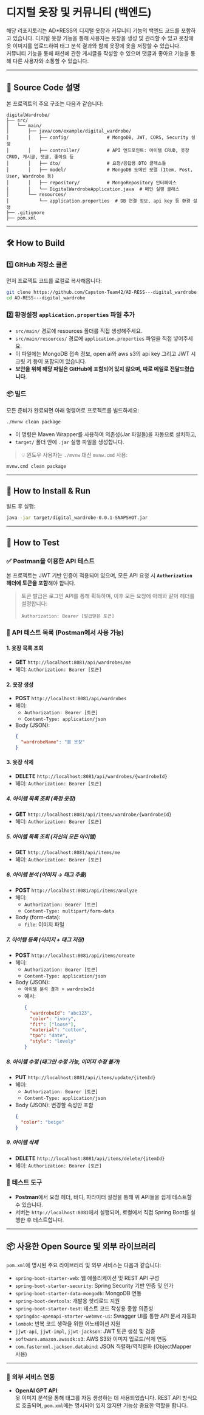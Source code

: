 # 디지털 옷장 및 커뮤니티 (백엔드)

해당 리포지토리는 AD*RESS의 디지털 옷장과 커뮤니티 기능의 백엔드 코드를 포함하고 있습니다.
디지털 옷장 기능을 통해 사용자는 옷장을 생성 및 관리할 수 있고 옷장에 옷 이미지를 업로드하여 태그 분석 결과와 함께 옷장에 옷을 저장할 수 있습니다. <br> 커뮤니티 기능을 통해 패션에 관한 게시글을 작성할 수 있으며 댓글과 좋아요 기능을 통해 다른 사용자와 소통할 수 있습니다.

---

## 📁 Source Code 설명

본 프로젝트의 주요 구조는 다음과 같습니다:

```
digitalWardrobe/
├── src/
│   └── main/
│       ├── java/com/example/digital_wardrobe/
│       │   ├── config/              # MongoDB, JWT, CORS, Security 설정
│       │   ├── controller/          # API 엔드포인트: 아이템 CRUD, 옷장CRUD, 게시글, 댓글, 좋아요 등
│       │   ├── dto/                 # 요청/응답용 DTO 클래스들
│       │   ├── model/               # MongoDB 도메인 모델 (Item, Post, User, Wardrobe 등)
│       │   ├── repository/          # MongoRepository 인터페이스
│       │   └── DigitalWardrobeApplication.java  # 메인 실행 클래스
│       └── resources/
│           └── application.properties  # DB 연결 정보, api key 등 환경 설정
├── .gitignore
├── pom.xml

```

---

## 🛠️ How to Build

### 1️⃣ GitHub 저장소 클론

먼저 프로젝트 코드를 로컬로 복사해옵니다:

```bash
git clone https://github.com/Capston-Team42/AD-RESS---digital_wardrobe.git
cd AD-RESS---digital_wardrobe
```

### 2️⃣ 환경설정 `application.properties` 파일 추가
- `src/main/` 경로에 resources 폴더를 직접 생성해주세요.
- `src/main/resources/` 경로에 `application.properties` 파일을 직접 넣어주세요.
- 이 파일에는 MongoDB 접속 정보, open ai와 aws s3의 api key 그리고 JWT 시크릿 키 등이 포함되어 있습니다.
- **보안을 위해 해당 파일은 GitHub에 포함되어 있지 않으며, 따로 메일로 전달드렸습니다.**

### 📦 빌드

모든 준비가 완료되면 아래 명령어로 프로젝트를 빌드하세요:

```bash
./mvnw clean package
```

- 이 명령은 Maven Wrapper를 사용하여 의존성(Jar 파일들)을 자동으로 설치하고,
- `target/` 폴더 안에 `.jar` 실행 파일을 생성합니다.

> 💡 윈도우 사용자는 `./mvnw` 대신 `mvnw.cmd` 사용:

```bash
mvnw.cmd clean package
```

---
## 🚀 How to Install & Run

빌드 후 실행:

```bash
java -jar target/digital_wardrobe-0.0.1-SNAPSHOT.jar
```

---
## 📮 How to Test

### ✅ Postman을 이용한 API 테스트

본 프로젝트는 JWT 기반 인증이 적용되어 있으며, 모든 API 요청 시 **`Authorization` 헤더에 토큰을 포함**해야 합니다.

> 토큰 발급은 로그인 API를 통해 획득하며, 이후 모든 요청에 아래와 같이 헤더를 설정합니다:
> ```
> Authorization: Bearer [발급받은 토큰]
> ```

### 🧪 API 테스트 목록 (Postman에서 사용 가능)

#### 1. 옷장 목록 조회
- **GET** `http://localhost:8081/api/wardrobes/me`
- 헤더: `Authorization: Bearer [토큰]`

#### 2. 옷장 생성
- **POST** `http://localhost:8081/api/wardrobes`
- 헤더:
  - `Authorization: Bearer [토큰]`
  - `Content-Type: application/json`
- Body (JSON):
  ```json
  {
    "wardrobeName": "봄 옷장"
  }
  ```

#### 3. 옷장 삭제
- **DELETE** `http://localhost:8081/api/wardrobes/{wardrobeId}`
- 헤더: `Authorization: Bearer [토큰]`

##### 4. 아이템 목록 조회 (특정 옷장)
- **GET** `http://localhost:8081/api/items/wardrobe/{wardrobeId}`
- 헤더: `Authorization: Bearer [토큰]`

##### 5. 아이템 목록 조회 (자신의 모든 아이템)
- **GET** `http://localhost:8081/api/items/me`
- 헤더: `Authorization: Bearer [토큰]`

##### 6. 아이템 분석 (이미지 → 태그 추출)
- **POST** `http://localhost:8081/api/items/analyze`
- 헤더:
  - `Authorization: Bearer [토큰]`
  - `Content-Type: multipart/form-data`
- Body (form-data):
  - `file`: 이미지 파일

##### 7. 아이템 등록 (이미지 + 태그 저장)
- **POST** `http://localhost:8081/api/items/create`
- 헤더:
  - `Authorization: Bearer [토큰]`
  - `Content-Type: application/json`
- Body (JSON):
  - `아이템 분석 결과 + wardrobeId`
  - 예시:
    ```json
    {
      "wardrobeId": "abc123",
      "color": "ivory",
      "fit": ["loose"],
      "material": "cotton",
      "tpo": "date",
      "style": "lovely"
    }
    ```

##### 8. 아이템 수정 (태그만 수정 가능, 이미지 수정 불가)
- **PUT** `http://localhost:8081/api/items/update/{itemId}`
- 헤더:
  - `Authorization: Bearer [토큰]`
  - `Content-Type: application/json`
- Body (JSON): 변경할 속성만 포함
  ```json
  {
    "color": "beige"
  }
  ```

##### 9. 아이템 삭제
- **DELETE** `http://localhost:8081/api/items/delete/{itemId}`
- 헤더: `Authorization: Bearer [토큰]`

### 🔧 테스트 도구

- **Postman**에서 요청 헤더, 바디, 파라미터 설정을 통해 위 API들을 쉽게 테스트할 수 있습니다.
- 서버는 `http://localhost:8081`에서 실행되며, 로컬에서 직접 Spring Boot를 실행한 후 테스트합니다.

---
## 📦 사용한 Open Source 및 외부 라이브러리

`pom.xml`에 명시된 주요 라이브러리 및 외부 서비스는 다음과 같습니다:

- `spring-boot-starter-web`: 웹 애플리케이션 및 REST API 구성
- `spring-boot-starter-security`: Spring Security 기반 인증 및 인가
- `spring-boot-starter-data-mongodb`: MongoDB 연동
- `spring-boot-devtools`: 개발용 핫리로드 지원
- `spring-boot-starter-test`: 테스트 코드 작성용 종합 의존성
- `springdoc-openapi-starter-webmvc-ui`: Swagger UI를 통한 API 문서 자동화
- `lombok`: 반복 코드 생략을 위한 어노테이션 지원
- `jjwt-api`, `jjwt-impl`, `jjwt-jackson`: JWT 토큰 생성 및 검증
- `software.amazon.awssdk:s3`: AWS S3와 이미지 업로드/삭제 연동
- `com.fasterxml.jackson.databind`: JSON 직렬화/역직렬화 (ObjectMapper 사용)

---

### 🔗 외부 서비스 연동

- **OpenAI GPT API**:  
  옷 이미지 분석을 통해 태그를 자동 생성하는 데 사용되었습니다. REST API 방식으로 호출되며, `pom.xml`에는 명시되어 있지 않지만 기능상 중요한 역할을 합니다.

